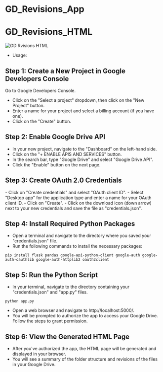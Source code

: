# GD_Revisions_App

# GD_Revisions_HTML


![GD Rvisions HTML](https://media.makeameme.org/created/revisions-revisions-everywhere.jpg)

- Usage:

<h2>Step 1: Create a New Project in Google Developers Console</h2>


Go to Google Developers Console.
- Click on the "Select a project" dropdown, then click on the "New Project" button.
- Enter a name for your project and select a billing account (if you have one).
- Click on the "Create" button.

<h2>Step 2: Enable Google Drive API</h2>

- In your new project, navigate to the "Dashboard" on the left-hand side.
- Click on the "+ ENABLE APIS AND SERVICES" button.
- In the search bar, type "Google Drive" and select "Google Drive API".
- Click the "Enable" button on the next page.

<h2>Step 3: Create OAuth 2.0 Credentials</h2>
- Click on "Create credentials" and select "OAuth client ID".
- Select "Desktop app" for the application type and enter a name for your OAuth client ID.
- Click on "Create".
- Click on the download icon (down arrow) next to your new credentials and save the file as "credentials.json".

<h2>Step 4: Install Required Python Packages</h2>

- Open a terminal and navigate to the directory where you saved your "credentials.json" file.
- Run the following commands to install the necessary packages:

```pip install flask pandas google-api-python-client google-auth google-auth-oauthlib google-auth-httplib2 oauth2client```

<h2>Step 5: Run the Python Script</h2>

- In your terminal, navigate to the directory containing your "credentials.json" and "app.py" files.

```python app.py```
- Open a web browser and navigate to http://localhost:5000/.
- You will be prompted to authorize the app to access your Google Drive. Follow the steps to grant permission.


<h2>Step 6: View the Generated HTML Page</h2>

- After you've authorized the app, the HTML page will be generated and displayed in your browser.
- You will see a summary of the folder structure and revisions of the files in your Google Drive.

